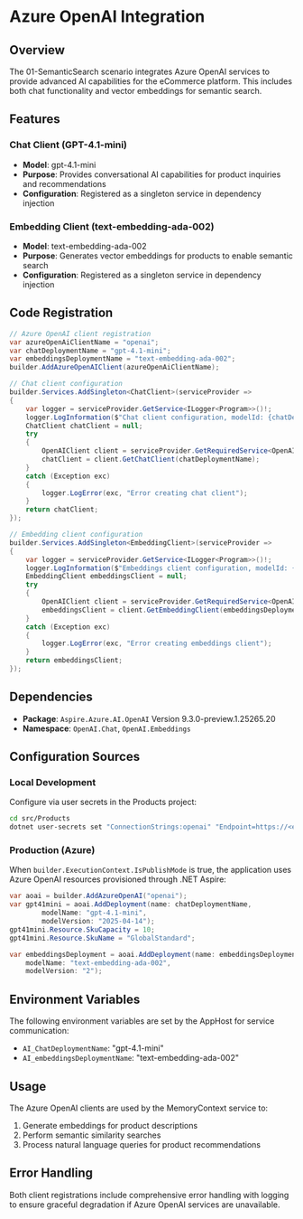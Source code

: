 # Azure OpenAI Integration

## Overview

The 01-SemanticSearch scenario integrates Azure OpenAI services to provide advanced AI capabilities for the eCommerce platform. This includes both chat functionality and vector embeddings for semantic search.

## Features

### Chat Client (GPT-4.1-mini)
- **Model**: gpt-4.1-mini
- **Purpose**: Provides conversational AI capabilities for product inquiries and recommendations
- **Configuration**: Registered as a singleton service in dependency injection

### Embedding Client (text-embedding-ada-002)
- **Model**: text-embedding-ada-002  
- **Purpose**: Generates vector embeddings for products to enable semantic search
- **Configuration**: Registered as a singleton service in dependency injection

## Code Registration

```csharp
// Azure OpenAI client registration
var azureOpenAiClientName = "openai";
var chatDeploymentName = "gpt-4.1-mini";
var embeddingsDeploymentName = "text-embedding-ada-002";
builder.AddAzureOpenAIClient(azureOpenAiClientName);

// Chat client configuration
builder.Services.AddSingleton<ChatClient>(serviceProvider =>
{
    var logger = serviceProvider.GetService<ILogger<Program>>()!;
    logger.LogInformation($"Chat client configuration, modelId: {chatDeploymentName}");
    ChatClient chatClient = null;
    try
    {
        OpenAIClient client = serviceProvider.GetRequiredService<OpenAIClient>();
        chatClient = client.GetChatClient(chatDeploymentName);
    }
    catch (Exception exc)
    {
        logger.LogError(exc, "Error creating chat client");
    }
    return chatClient;
});

// Embedding client configuration
builder.Services.AddSingleton<EmbeddingClient>(serviceProvider =>
{
    var logger = serviceProvider.GetService<ILogger<Program>>()!;
    logger.LogInformation($"Embeddings client configuration, modelId: {embeddingsDeploymentName}");
    EmbeddingClient embeddingsClient = null;
    try
    {
        OpenAIClient client = serviceProvider.GetRequiredService<OpenAIClient>();
        embeddingsClient = client.GetEmbeddingClient(embeddingsDeploymentName);
    }
    catch (Exception exc)
    {
        logger.LogError(exc, "Error creating embeddings client");
    }
    return embeddingsClient;
});
```

## Dependencies

- **Package**: `Aspire.Azure.AI.OpenAI` Version 9.3.0-preview.1.25265.20
- **Namespace**: `OpenAI.Chat`, `OpenAI.Embeddings`

## Configuration Sources

### Local Development
Configure via user secrets in the Products project:
```bash
cd src/Products
dotnet user-secrets set "ConnectionStrings:openai" "Endpoint=https://<endpoint>.openai.azure.com/;Key=<key>;"
```

### Production (Azure)
When `builder.ExecutionContext.IsPublishMode` is true, the application uses Azure OpenAI resources provisioned through .NET Aspire:

```csharp
var aoai = builder.AddAzureOpenAI("openai");
var gpt41mini = aoai.AddDeployment(name: chatDeploymentName,
        modelName: "gpt-4.1-mini",
        modelVersion: "2025-04-14");
gpt41mini.Resource.SkuCapacity = 10;
gpt41mini.Resource.SkuName = "GlobalStandard";

var embeddingsDeployment = aoai.AddDeployment(name: embeddingsDeploymentName,
    modelName: "text-embedding-ada-002",
    modelVersion: "2");
```

## Environment Variables

The following environment variables are set by the AppHost for service communication:
- `AI_ChatDeploymentName`: "gpt-4.1-mini"
- `AI_embeddingsDeploymentName`: "text-embedding-ada-002"

## Usage

The Azure OpenAI clients are used by the MemoryContext service to:
1. Generate embeddings for product descriptions
2. Perform semantic similarity searches
3. Process natural language queries for product recommendations

## Error Handling

Both client registrations include comprehensive error handling with logging to ensure graceful degradation if Azure OpenAI services are unavailable.